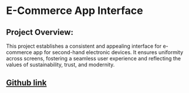 #  E-Commerce App Interface

## Project Overview:
This project establishes a consistent and appealing interface for  e-commerce app for second-hand electronic devices. It ensures uniformity across screens, fostering a seamless user experience and reflecting the values of sustainability, trust, and modernity.
## [Github link](https://github.com/steodhiambo/building-an-interface.git)